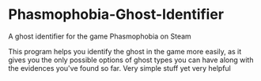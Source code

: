 # Phasmophobia-Ghost-Identifier
A ghost identifier for the game Phasmophobia on Steam

This program helps you identify the ghost in the game more easily, as it gives you the only possible options of ghost types you can have along with the evidences you've found so far. Very simple stuff yet very helpful
